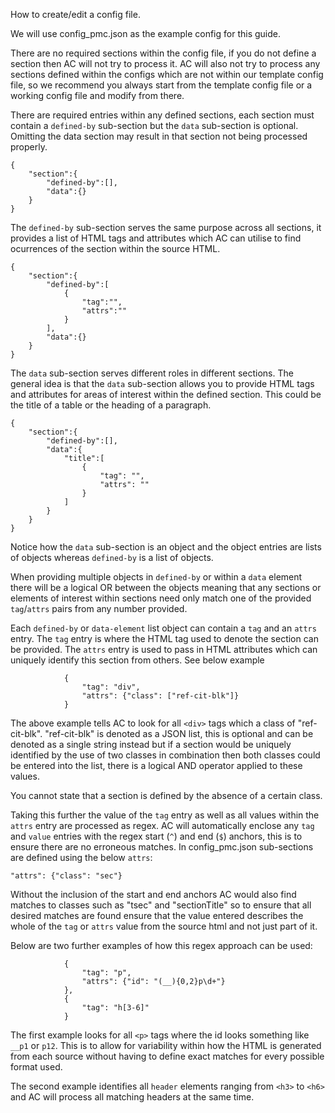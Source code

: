 How to create/edit a config file.

We will use config_pmc.json as the example config for this guide.

There are no required sections within the config file, if you do not define a section then AC will not try to process it.
AC will also not try to process any sections defined within the configs which are not within our template config file, 
so we recommend you always start from the template config file or a working config file and modify from there.

There are required entries within any defined sections, each section must contain a `defined-by` sub-section but the `data` sub-section is optional. Omitting the data section may
result in that section not being processed properly.

```
{
    "section":{
        "defined-by":[],
        "data":{}
    }
}
```

The `defined-by` sub-section serves the same purpose across all sections, it provides a list
of HTML tags and attributes which AC can utilise to find ocurrences of the section within the source HTML. 
```
{
    "section":{
        "defined-by":[
            {
                "tag":"",
                "attrs":""
            }
        ],
        "data":{}
    }
}
```


The `data` sub-section serves different roles in different sections. The general idea is that the
`data` sub-section allows you to provide HTML tags and attributes for areas of interest within
the defined section. This could be the title of a table or the heading of a paragraph.

```
{
    "section":{
        "defined-by":[],
        "data":{
            "title":[
                {
                    "tag": "",
                    "attrs": ""
                }
            ]
        }
    }
}
```

Notice how the `data` sub-section is an object and the object entries are lists of objects
whereas `defined-by` is a list of objects.

When providing multiple objects in `defined-by` or within a `data` element there will be a logical OR
between the objects meaning that any sections or elements of interest within sections need only match
one of the provided `tag`/`attrs` pairs from any number provided.

Each `defined-by` or `data-element` list object can contain a `tag` and an `attrs` entry. The `tag` entry is where the HTML tag used to denote the section
can be provided. The `attrs` entry is used to pass in HTML attributes which can uniquely identify
this section from others. See below example

```
            {
                "tag": "div",
                "attrs": {"class": ["ref-cit-blk"]}
            }
```

The above example tells AC to look for all `<div>` tags which a class of "ref-cit-blk". "ref-cit-blk" is denoted as a JSON list,
this is optional and can be denoted as a single string instead but if a section would be uniquely identified by the use of two classes in combination then both classes 
could be entered into the list, there is a logical AND operator applied to these values. 

You cannot state that a section is defined by the absence of a certain class.

Taking this further the value of the `tag` entry as well as all values within the `attrs` entry are processed as regex.
AC will automatically enclose any `tag` and `value` entries with the regex start (`^`) and end (`$`) anchors, this is to ensure there are no
erroneous matches. In config_pmc.json sub-sections are defined using the below `attrs`:

```
"attrs": {"class": "sec"}
```

Without the inclusion of the start and end anchors AC would also find matches to classes such as "tsec" and 
"sectionTitle" so to ensure that all desired matches are found ensure that the value entered describes the whole of the 
`tag` or `attrs` value from the source html and not just part of it.

Below are two further examples of how this regex approach can be used:

```
            {
                "tag": "p",
                "attrs": {"id": "(__){0,2}p\d+"}
            },
            {
                "tag": "h[3-6]"
            }
```

The first example looks for all `<p>` tags where the id looks something like `__p1` or `p12`. This is to allow for variability within how
the HTML is generated from each source without having to define exact matches for every possible format used.

The second example identifies all `header` elements ranging from `<h3>` to `<h6>` and AC will process all matching
headers at the same time.
